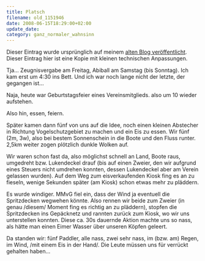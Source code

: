 ```yaml
---
title: Platsch
filename: old_1151946
date: 2008-06-15T18:29:00+02:00
update_date:
category: ganz_normaler_wahnsinn
---
```

Dieser Eintrag wurde ursprünglich auf meinem [alten Blog veröffentlicht](https://stu.blogger.de/stories/1151946/). Dieser Eintrag hier ist eine Kopie mit kleinen technischen Anpassungen.

Tja… Zeugnisvergabe am Freitag, Abiball am Samstag (bis Sonntag). Ich kam erst um 4:30 ins Bett. Und ich war noch lange nicht der letzte, der gegangen ist…

Naja, heute war Geburtstagsfeier eines Vereinsmitglieds. also um 10 wieder aufstehen.

Also hin, essen, feiern.

Später kamen dann fünf von uns auf die Idee, noch einen kleinen Abstecher in Richtung Vogelschutzgebiet zu machen und ein Eis zu essen. Wir fünf (2m, 3w), also bei bestem Sonnenschein in die Boote und den Fluss runter. 2,5km weiter zogen plötzlich dunkle Wolken auf.

Wir waren schon fast da, also möglichst schnell an Land, Boote raus, umgedreht bzw. Lukendeckel drauf (bis auf einen Zweier, den wir aufgrund eines Steuers nicht umdrehen konnten, dessen Lukendeckel aber am Verein gelassen wurden). Auf dem Weg zum eisverkaufenden Kiosk fing es an zu fieseln, wenige Sekunden später (am Kiosk) schon etwas mehr zu pläddern.

Es wurde windiger. MMvG fiel ein, dass der Wind ja eventuell die Spritzdecken wegwehen könnte. Also rennen wir beide zum Zweier (in genau /diesem/ Moment fing es richtig an zu pläddern), stopfen die Spritzdecken ins Gepäcknetz und rannten zurück zum Kiosk, wo wir uns unterstellen konnten. Diese ca. 30s dauernde Aktion machte uns so nass, als hätte man einen Eimer Wasser über unseren Köpfen geleert.

Da standen wir: fünf Paddler, alle nass, zwei sehr nass, im (bzw. am) Regen, im Wind, /mit einem Eis in der Hand/. Die Leute müssen uns für verrückt gehalten haben…
